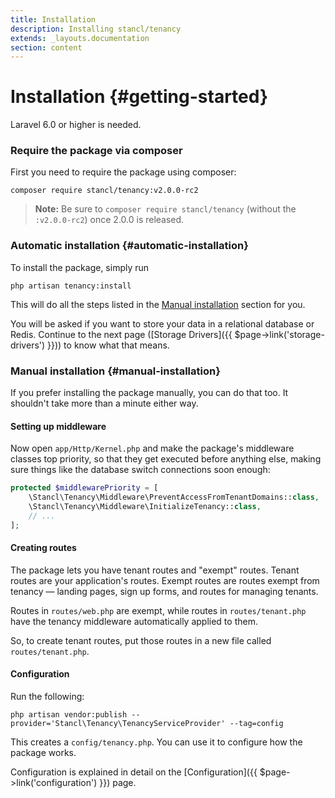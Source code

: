 ```yaml
---
title: Installation
description: Installing stancl/tenancy
extends: _layouts.documentation
section: content
---
```


# Installation {#getting-started}

Laravel 6.0 or higher is needed.

### Require the package via composer

First you need to require the package using composer:

```
composer require stancl/tenancy:v2.0.0-rc2
```

> **Note:** Be sure to `composer require stancl/tenancy` (without the `:v2.0.0-rc2`) once 2.0.0 is released. <!-- todo2 -->

### Automatic installation {#automatic-installation}

To install the package, simply run

```
php artisan tenancy:install
```

This will do all the steps listed in the [Manual installation](#manual-installation) section for you.

You will be asked if you want to store your data in a relational database or Redis. Continue to the next page ([Storage Drivers]({{ $page->link('storage-drivers') }})) to know what that means.

### Manual installation {#manual-installation}

If you prefer installing the package manually, you can do that too. It shouldn't take more than a minute either way.

#### Setting up middleware

Now open `app/Http/Kernel.php` and make the package's middleware classes top priority, so that they get executed before anything else, making sure things like the database switch connections soon enough:

```php
protected $middlewarePriority = [
    \Stancl\Tenancy\Middleware\PreventAccessFromTenantDomains::class,
    \Stancl\Tenancy\Middleware\InitializeTenancy::class,
    // ...
];
```

#### Creating routes

The package lets you have tenant routes and "exempt" routes. Tenant routes are your application's routes. Exempt routes are routes exempt from tenancy — landing pages, sign up forms, and routes for managing tenants.

Routes in `routes/web.php` are exempt, while routes in `routes/tenant.php` have the tenancy middleware automatically applied to them.

So, to create tenant routes, put those routes in a new file called `routes/tenant.php`.

#### Configuration

Run the following:

```
php artisan vendor:publish --provider='Stancl\Tenancy\TenancyServiceProvider' --tag=config
```

This creates a `config/tenancy.php`. You can use it to configure how the package works.

Configuration is explained in detail on the [Configuration]({{ $page->link('configuration') }}) page.
